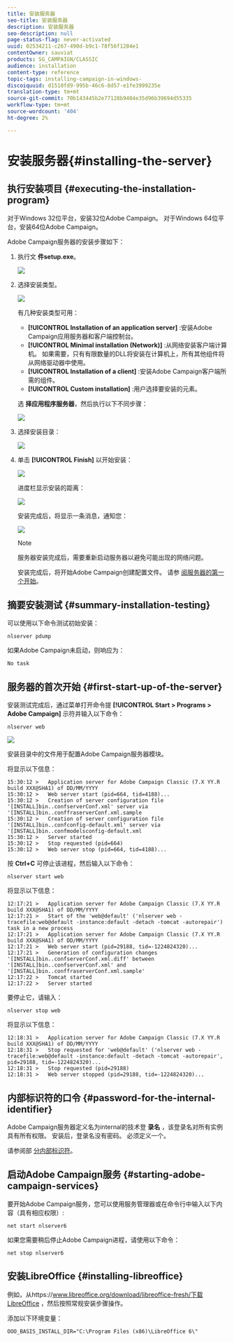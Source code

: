 ```yaml
---
title: 安装服务器
seo-title: 安装服务器
description: 安装服务器
seo-description: null
page-status-flag: never-activated
uuid: 02534211-c267-490d-b9c1-78f56f1284e1
contentOwner: sauviat
products: SG_CAMPAIGN/CLASSIC
audience: installation
content-type: reference
topic-tags: installing-campaign-in-windows-
discoiquuid: d1510fd9-995b-46c6-8d57-e1fe3999235e
translation-type: tm+mt
source-git-commit: 70b143445b2e77128b9404e35d96b39694d55335
workflow-type: tm+mt
source-wordcount: '404'
ht-degree: 2%

---
```



# 安装服务器{#installing-the-server}

## 执行安装项目 {#executing-the-installation-program}

对于Windows 32位平台，安装32位Adobe Campaign。 对于Windows 64位平台，安装64位Adobe Campaign。

Adobe Campaign服务器的安装步骤如下：

1. 执行文 **件setup.exe**。

   ![](assets/s_ncs_install_installer_01.png)

1. 选择安装类型。

   ![](assets/s_ncs_install_installer_01a.png)

   有几种安装类型可用：

   * **[!UICONTROL Installation of an application server]** :安装Adobe Campaign应用服务器和客户端控制台。
   * **[!UICONTROL Minimal installation (Network)]** :从网络安装客户端计算机。 如果需要，只有有限数量的DLL将安装在计算机上，所有其他组件将从网络驱动器中使用。
   * **[!UICONTROL Installation of a client]** :安装Adobe Campaign客户端所需的组件。
   * **[!UICONTROL Custom installation]** :用户选择要安装的元素。

   选 **择应用程序服务器**，然后执行以下不同步骤：

   ![](assets/s_ncs_install_installer_02.png)

1. 选择安装目录：

   ![](assets/s_ncs_install_installer_03.png)

1. 单击 **[!UICONTROL Finish]** 以开始安装：

   ![](assets/s_ncs_install_installer_04.png)

   进度栏显示安装的距离：

   ![](assets/s_ncs_install_installer_05.png)

   安装完成后，将显示一条消息，通知您：

   ![](assets/s_ncs_install_installer_06.png)

   >[!NOTE]
   >
   >服务器安装完成后，需要重新启动服务器以避免可能出现的网络问题。

   安装完成后，将开始Adobe Campaign创建配置文件。 请参 [阅服务器的第一个开始](#first-start-up-of-the-server)。

## 摘要安装测试 {#summary-installation-testing}

可以使用以下命令测试初始安装：

```
nlserver pdump
```

如果Adobe Campaign未启动，则响应为：

```
No task
```

## 服务器的首次开始 {#first-start-up-of-the-server}

安装测试完成后，通过菜单打开命令提 **[!UICONTROL Start > Programs > Adobe Campaign]** 示符并输入以下命令：

```
nlserver web
```

![](assets/s_ncs_install_cmd_nlserverweb.png)

安装目录中的文件用于配置Adobe Campaign服务器模块。

将显示以下信息：

```
15:30:12 >   Application server for Adobe Campaign Classic (7.X YY.R build XXX@SHA1) of DD/MM/YYYY
15:30:12 >   Web server start (pid=664, tid=4188)...
15:30:12 >   Creation of server configuration file '[INSTALL]bin..confserverConf.xml' server via '[INSTALL]bin..conffraserverConf.xml.sample
15:30:12 >   Creation of server configuration file '[INSTALL]bin..confconfig-default.xml' server via '[INSTALL]bin..confmodelsconfig-default.xml
15:30:12 >   Server started
15:30:12 >   Stop requested (pid=664)
15:30:12 >   Web server stop (pid=664, tid=4188)...
```

按 **Ctrl+C** 可停止该进程，然后输入以下命令：

```
nlserver start web
```

将显示以下信息：

```
12:17:21 >   Application server for Adobe Campaign Classic (7.X YY.R build XXX@SHA1) of DD/MM/YYYY
12:17:21 >   Start of the 'web@default' ('nlserver web -tracefile:web@default -instance:default -detach -tomcat -autorepair') task in a new process 
12:17:21 >   Application server for Adobe Campaign Classic (7.X YY.R build XXX@SHA1) of DD/MM/YYYY
12:17:21 >   Web server start (pid=29188, tid=-1224824320)...
12:17:21 >   Generation of configuration changes '[INSTALL]bin..confserverConf.xml.diff' between '[INSTALL]bin..confserverConf.xml' and '[INSTALL]bin..conffraserverConf.xml.sample'
12:17:22 >   Tomcat started
12:17:22 >   Server started
```

要停止它，请输入：

```
nlserver stop web
```

将显示以下信息：

```
12:18:31 >   Application server for Adobe Campaign Classic (7.X YY.R build XXX@SHA1) of DD/MM/YYYY
12:18:31 >   Stop requested for 'web@default' ('nlserver web -tracefile:web@default -instance:default -detach -tomcat -autorepair', pid=29188, tid=-1224824320)...
12:18:31 >   Stop requested (pid=29188)
12:18:31 >   Web server stopped (pid=29188, tid=-1224824320)...
```

## 内部标识符的口令 {#password-for-the-internal-identifier}

Adobe Campaign服务器定义名为internal的技术登 **录名** ，该登录名对所有实例具有所有权限。 安装后，登录名没有密码。 必须定义一个。

请参阅部 [分内部标识符](../../installation/using/campaign-server-configuration.md#internal-identifier)。

## 启动Adobe Campaign服务 {#starting-adobe-campaign-services}

要开始Adobe Campaign服务，您可以使用服务管理器或在命令行中输入以下内容（具有相应权限）:

```
net start nlserver6
```

如果您需要稍后停止Adobe Campaign进程，请使用以下命令：

```
net stop nlserver6
```

## 安装LibreOffice {#installing-libreoffice}

例如，从https://www.libreoffice.org/download/libreoffice-fresh/下载LibreOffice [](https://www.libreoffice.org/download/libreoffice-fresh/) ，然后按照常规安装步骤操作。

添加以下环境变量：

```
OOO_BASIS_INSTALL_DIR="C:\Program Files (x86)\LibreOffice 6\"
```

